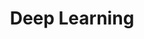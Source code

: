 ---
layout: tag-blog
title: Deep Learning
slug: deep learning
category: dev
menu: false
order: 4
---